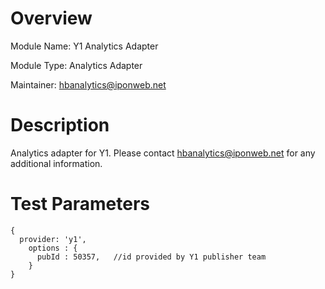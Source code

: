 # Overview
Module Name: Y1 Analytics Adapter

Module Type: Analytics Adapter

Maintainer: hbanalytics@iponweb.net

# Description

Analytics adapter for Y1. Please contact hbanalytics@iponweb.net for any additional information.

# Test Parameters

```
{
  provider: 'y1',
    options : {
      pubId : 50357,   //id provided by Y1 publisher team
    }
}
```